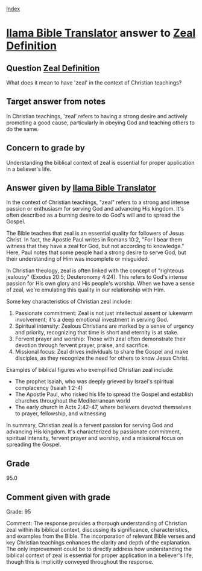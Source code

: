 
[Index](../../index.md)
# [llama Bible Translator](../../answering_models/llama_Bible_Translator.md) answer to [Zeal Definition](../../questions/Zeal_Definition.md)

## Question [Zeal Definition](../../questions/Zeal_Definition.md)
What does it mean to have 'zeal' in the context of Christian teachings?

## Target answer from notes
In Christian teachings, 'zeal' refers to having a strong desire and actively promoting a good cause, particularly in obeying God and teaching others to do the same.

## Concern to grade by
Understanding the biblical context of zeal is essential for proper application in a believer's life.

## Answer given by [llama Bible Translator](../../answering_models/llama_Bible_Translator.md)
In the context of Christian teachings, "zeal" refers to a strong and intense passion or enthusiasm for serving God and advancing His kingdom. It's often described as a burning desire to do God's will and to spread the Gospel.

The Bible teaches that zeal is an essential quality for followers of Jesus Christ. In fact, the Apostle Paul writes in Romans 10:2, "For I bear them witness that they have a zeal for God, but not according to knowledge." Here, Paul notes that some people had a strong desire to serve God, but their understanding of Him was incomplete or misguided.

In Christian theology, zeal is often linked with the concept of "righteous jealousy" (Exodus 20:5; Deuteronomy 4:24). This refers to God's intense passion for His own glory and His people's worship. When we have a sense of zeal, we're emulating this quality in our relationship with Him.

Some key characteristics of Christian zeal include:

1. Passionate commitment: Zeal is not just intellectual assent or lukewarm involvement; it's a deep emotional investment in serving God.
2. Spiritual intensity: Zealous Christians are marked by a sense of urgency and priority, recognizing that time is short and eternity is at stake.
3. Fervent prayer and worship: Those with zeal often demonstrate their devotion through fervent prayer, praise, and sacrifice.
4. Missional focus: Zeal drives individuals to share the Gospel and make disciples, as they recognize the need for others to know Jesus Christ.

Examples of biblical figures who exemplified Christian zeal include:

* The prophet Isaiah, who was deeply grieved by Israel's spiritual complacency (Isaiah 1:2-4)
* The Apostle Paul, who risked his life to spread the Gospel and establish churches throughout the Mediterranean world
* The early church in Acts 2:42-47, where believers devoted themselves to prayer, fellowship, and witnessing

In summary, Christian zeal is a fervent passion for serving God and advancing His kingdom. It's characterized by passionate commitment, spiritual intensity, fervent prayer and worship, and a missional focus on spreading the Gospel.

## Grade
95.0

## Comment given with grade
Grade: 95

Comment: The response provides a thorough understanding of Christian zeal within its biblical context, discussing its significance, characteristics, and examples from the Bible. The incorporation of relevant Bible verses and key Christian teachings enhances the clarity and depth of the explanation. The only improvement could be to directly address how understanding the biblical context of zeal is essential for proper application in a believer's life, though this is implicitly conveyed throughout the response.
